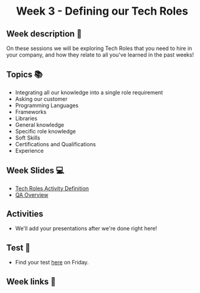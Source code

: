 <h1 align="center">Week 3 - Defining our Tech Roles</h1>

## Week description 🏁
<p>On these sessions we will be exploring Tech Roles that you need to hire in your company, and how they relate to all you've learned in the past weeks!</p>

## Topics 📚
* Integrating all our knowledge into a single role requirement
* Asking our customer
* Programming Languages
* Frameworks
* Libraries
* General knowledge
* Specific role knowledge
* Soft Skills
* Certifications and Qualifications
* Experience

## Week Slides 💻
* [Tech Roles Activity Definition](https://docs.google.com/presentation/d/1-paSXER3AjA2G9y0au2wjOLoOXHaAxOE50DSiDr30sQ/edit?usp=sharing)
* [QA Overview]()

## Activities

* We'll add your presentations after we're done right here!

## Test 📝
* Find your test [here](https://aplica.typeform.com/to/X5mYlIbA) on Friday.

## Week links 🔗
